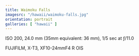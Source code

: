 ```yaml
---
title: Waimoku Falls
imagesrc: "/hawaii/waimoku-falls.jpg"
orientation: portrait
galleries: [ "hawaii" ]
---
```


ISO 200, 24.0 mm (35mm equivalent: 36 mm), 1/5 sec at ƒ/11.0

FUJIFILM, X-T3, XF10-24mmF4 R OIS
